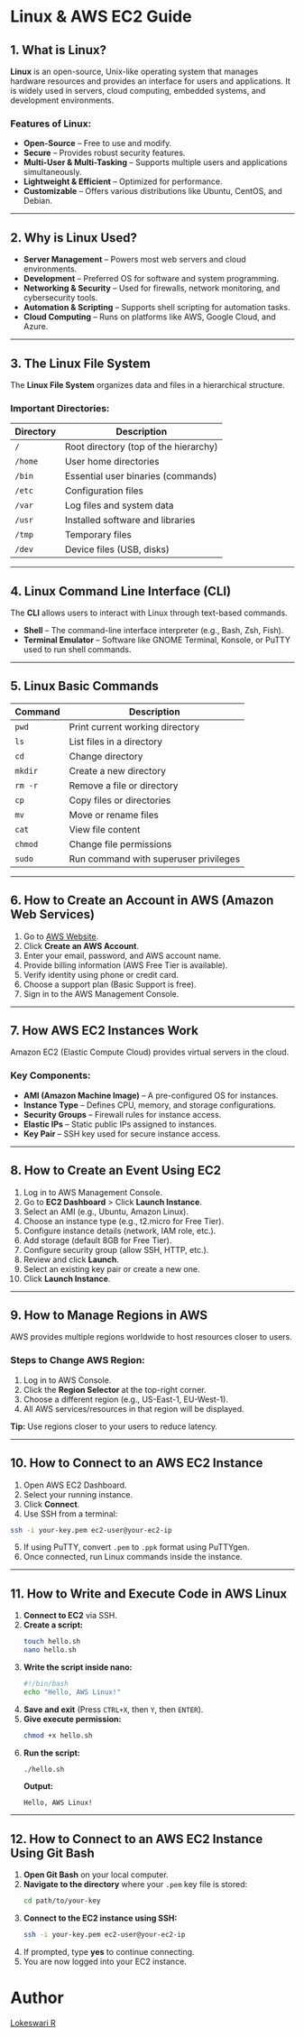 # Linux & AWS EC2 Guide

## 1. What is Linux?
**Linux** is an open-source, Unix-like operating system that manages hardware resources and provides an interface for users and applications. It is widely used in servers, cloud computing, embedded systems, and development environments.

### Features of Linux:
- **Open-Source** – Free to use and modify.
- **Secure** – Provides robust security features.
- **Multi-User & Multi-Tasking** – Supports multiple users and applications simultaneously.
- **Lightweight & Efficient** – Optimized for performance.
- **Customizable** – Offers various distributions like Ubuntu, CentOS, and Debian.

---

## 2. Why is Linux Used?
- **Server Management** – Powers most web servers and cloud environments.
- **Development** – Preferred OS for software and system programming.
- **Networking & Security** – Used for firewalls, network monitoring, and cybersecurity tools.
- **Automation & Scripting** – Supports shell scripting for automation tasks.
- **Cloud Computing** – Runs on platforms like AWS, Google Cloud, and Azure.

---

## 3. The Linux File System
The **Linux File System** organizes data and files in a hierarchical structure.

### Important Directories:
| Directory | Description |
|-----------|-------------|
| `/` | Root directory (top of the hierarchy) |
| `/home` | User home directories |
| `/bin` | Essential user binaries (commands) |
| `/etc` | Configuration files |
| `/var` | Log files and system data |
| `/usr` | Installed software and libraries |
| `/tmp` | Temporary files |
| `/dev` | Device files (USB, disks) |

---

## 4. Linux Command Line Interface (CLI)
The **CLI** allows users to interact with Linux through text-based commands.

- **Shell** – The command-line interface interpreter (e.g., Bash, Zsh, Fish).
- **Terminal Emulator** – Software like GNOME Terminal, Konsole, or PuTTY used to run shell commands.

---

## 5. Linux Basic Commands
| Command | Description |
|---------|-------------|
| `pwd` | Print current working directory |
| `ls` | List files in a directory |
| `cd` | Change directory |
| `mkdir` | Create a new directory |
| `rm -r` | Remove a file or directory |
| `cp` | Copy files or directories |
| `mv` | Move or rename files |
| `cat` | View file content |
| `chmod` | Change file permissions |
| `sudo` | Run command with superuser privileges |

---

## 6. How to Create an Account in AWS (Amazon Web Services)
1. Go to [AWS Website](https://aws.amazon.com/).
2. Click **Create an AWS Account**.
3. Enter your email, password, and AWS account name.
4. Provide billing information (AWS Free Tier is available).
5. Verify identity using phone or credit card.
6. Choose a support plan (Basic Support is free).
7. Sign in to the AWS Management Console.

---

## 7. How AWS EC2 Instances Work
Amazon EC2 (Elastic Compute Cloud) provides virtual servers in the cloud.

### Key Components:
- **AMI (Amazon Machine Image)** – A pre-configured OS for instances.
- **Instance Type** – Defines CPU, memory, and storage configurations.
- **Security Groups** – Firewall rules for instance access.
- **Elastic IPs** – Static public IPs assigned to instances.
- **Key Pair** – SSH key used for secure instance access.

---

## 8. How to Create an Event Using EC2
1. Log in to AWS Management Console.
2. Go to **EC2 Dashboard** > Click **Launch Instance**.
3. Select an AMI (e.g., Ubuntu, Amazon Linux).
4. Choose an instance type (e.g., t2.micro for Free Tier).
5. Configure instance details (network, IAM role, etc.).
6. Add storage (default 8GB for Free Tier).
7. Configure security group (allow SSH, HTTP, etc.).
8. Review and click **Launch**.
9. Select an existing key pair or create a new one.
10. Click **Launch Instance**.

---

## 9. How to Manage Regions in AWS
AWS provides multiple regions worldwide to host resources closer to users.

### Steps to Change AWS Region:
1. Log in to AWS Console.
2. Click the **Region Selector** at the top-right corner.
3. Choose a different region (e.g., US-East-1, EU-West-1).
4. All AWS services/resources in that region will be displayed.

**Tip:** Use regions closer to your users to reduce latency.

---

## 10. How to Connect to an AWS EC2 Instance
1. Open AWS EC2 Dashboard.
2. Select your running instance.
3. Click **Connect**.
4. Use SSH from a terminal:
```bash
ssh -i your-key.pem ec2-user@your-ec2-ip
```
5. If using PuTTY, convert `.pem` to `.ppk` format using PuTTYgen.
6. Once connected, run Linux commands inside the instance.

---

## 11. How to Write and Execute Code in AWS Linux
1. **Connect to EC2** via SSH.
2. **Create a script:**
   ```bash
   touch hello.sh
   nano hello.sh
   ```
3. **Write the script inside nano:**
   ```bash
   #!/bin/bash
   echo "Hello, AWS Linux!"
   ```
4. **Save and exit** (Press `CTRL+X`, then `Y`, then `ENTER`).
5. **Give execute permission:**
   ```bash
   chmod +x hello.sh
   ```
6. **Run the script:**
   ```bash
   ./hello.sh
   ```
   **Output:**
   ```
   Hello, AWS Linux!
   ```
---

## 12. How to Connect to an AWS EC2 Instance Using Git Bash
1. **Open Git Bash** on your local computer.
2. **Navigate to the directory** where your `.pem` key file is stored:
   ```bash
   cd path/to/your-key
   ```
3. **Connect to the EC2 instance using SSH:**
   ```bash
   ssh -i your-key.pem ec2-user@your-ec2-ip
   ```
4. If prompted, type **yes** to continue connecting.
5. You are now logged into your EC2 instance.

# Author
[Lokeswari R]()
